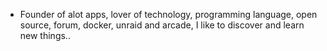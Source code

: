 - Founder of alot apps, lover of technology, programming language, open source, forum, docker, unraid and arcade, I like to discover and learn new things..
  <br>



































































































































































































































































































































































































































































































































































































































































































